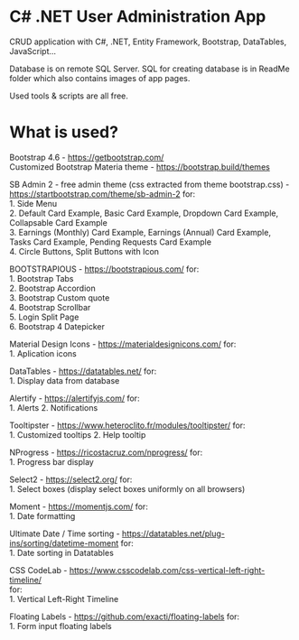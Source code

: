 # C# .NET User Administration App

CRUD application with C#, .NET, Entity Framework, Bootstrap, DataTables, JavaScript... 

Database is on remote SQL Server. SQL for creating database is in ReadMe folder which also contains images of app pages.

Used tools & scripts are all free.

# What is used?

Bootstrap 4.6 - https://getbootstrap.com/  
Customized Bootstrap Materia theme - https://bootstrap.build/themes

SB Admin 2 - free admin theme (css extracted from theme bootstrap.css) - https://startbootstrap.com/theme/sb-admin-2
	for:    
		1. Side Menu  
		2. Default Card Example, Basic Card Example, Dropdown Card Example, Collapsable Card Example  
		3. Earnings (Monthly) Card Example, Earnings (Annual) Card Example, Tasks Card Example, Pending Requests Card Example  
		4. Circle Buttons, Split Buttons with Icon  

BOOTSTRAPIOUS - https://bootstrapious.com/
		for:      
			1. Bootstrap Tabs  
			2. Bootstrap Accordion  
			3. Bootstrap Custom quote  
			4. Bootstrap Scrollbar  
			5. Login Split Page  
			6. Bootstrap 4 Datepicker  

Material Design Icons - https://materialdesignicons.com/
		for:  
			1. Aplication icons

DataTables - https://datatables.net/
		for:      
			1. Display data from database

Alertify - https://alertifyjs.com/
		for:      
			1. Alerts
			2. Notifications

Tooltipster - https://www.heteroclito.fr/modules/tooltipster/
		for:      
			1. Customized tooltips
			2. Help tooltip

NProgress - https://ricostacruz.com/nprogress/
		for:      
			1. Progress bar display

Select2 - https://select2.org/
		for:      
			1. Select boxes (display select boxes uniformly on all browsers)

Moment - https://momentjs.com/
		for:      
			1. Date formatting

Ultimate Date / Time sorting - https://datatables.net/plug-ins/sorting/datetime-moment
		for:      
			1. Date sorting in Datatables
			
CSS CodeLab - https://www.csscodelab.com/css-vertical-left-right-timeline/			
		for:      
			1. Vertical Left-Right Timeline

Floating Labels - https://github.com/exacti/floating-labels
		for:      
   			1. Form input floating labels
